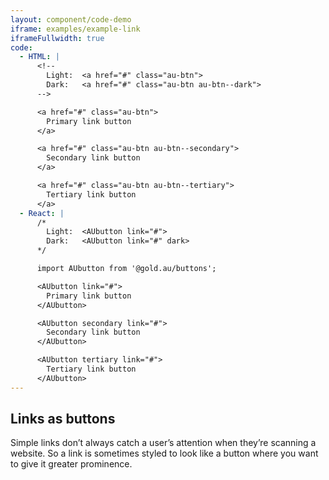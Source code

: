 ```yaml
---
layout: component/code-demo
iframe: examples/example-link
iframeFullwidth: true
code:
  - HTML: |
      <!--
        Light:  <a href="#" class="au-btn">
        Dark:   <a href="#" class="au-btn au-btn--dark">
      -->

      <a href="#" class="au-btn">
        Primary link button
      </a>

      <a href="#" class="au-btn au-btn--secondary">
        Secondary link button
      </a>

      <a href="#" class="au-btn au-btn--tertiary">
        Tertiary link button
      </a>
  - React: |
      /*
        Light:  <AUbutton link="#">
        Dark:   <AUbutton link="#" dark>
      */

      import AUbutton from '@gold.au/buttons';

      <AUbutton link="#">
        Primary link button
      </AUbutton>

      <AUbutton secondary link="#">
        Secondary link button
      </AUbutton>

      <AUbutton tertiary link="#">
        Tertiary link button
      </AUbutton>
---
```

## Links as buttons

Simple links don’t always catch a user’s attention when they’re scanning a website. So a link is sometimes styled to look like a button where you want to give
it greater prominence.
